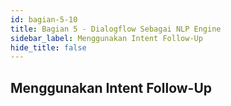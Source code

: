 ```yaml
---
id: bagian-5-10
title: Bagian 5 - Dialogflow Sebagai NLP Engine
sidebar_label: Menggunakan Intent Follow-Up
hide_title: false
---
```

## Menggunakan Intent Follow-Up
